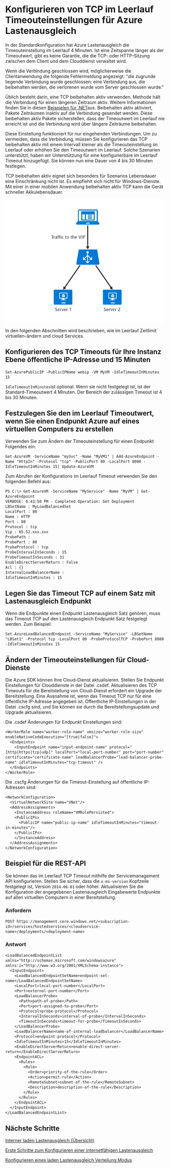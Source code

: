 <properties
   pageTitle="Konfigurieren Sie im Leerlauf Timeout laden Lastenausgleich TCP | Microsoft Azure"
   description="Laden Lastenausgleich TCP im Leerlauf Timeout konfigurieren"
   services="load-balancer"
   documentationCenter="na"
   authors="sdwheeler"
   manager="carmonm"
   editor="" />
<tags
   ms.service="load-balancer"
   ms.devlang="na"
   ms.topic="article"
   ms.tgt_pltfrm="na"
   ms.workload="infrastructure-services"
   ms.date="10/24/2016"
   ms.author="sewhee" />

# <a name="configure-tcp-idle-timeout-settings-for-azure-load-balancer"></a>Konfigurieren von TCP im Leerlauf Timeouteinstellungen für Azure Lastenausgleich

In der Standardkonfiguration hat Azure Lastenausgleich die Timeouteinstellung im Leerlauf 4 Minuten. Ist eine Zeitspanne länger als der Timeoutwert, gibt es keine Garantie, die die TCP- oder HTTP-Sitzung zwischen dem Client und dem Clouddienst verwaltet wird.

Wenn die Verbindung geschlossen wird, möglicherweise die Clientanwendung die folgende Fehlermeldung angezeigt: "die zugrunde liegende Verbindung wurde geschlossen: eine Verbindung aus, die beibehalten werden, die verlorenen wurde vom Server geschlossen wurde."

Üblich besteht darin, eine TCP beibehalten aktiv verwenden. Methode hält die Verbindung für einen längeren Zeitraum aktiv. Weitere Informationen finden Sie in diesen [Beispielen für .NET](https://msdn.microsoft.com/library/system.net.servicepoint.settcpkeepalive.aspx)aus. Beibehalten aktiv aktiviert, Pakete Zeiträumen inaktiv auf die Verbindung gesendet werden. Diese beibehalten aktiv Pakete sicherstellen, dass der Timeoutwert im Leerlauf nie erreicht ist und die Verbindung wird über längere Zeiträume beibehalten.

Diese Einstellung funktioniert für nur eingehenden Verbindungen. Um zu vermeiden, dass die Verbindung, müssen Sie konfigurieren das TCP beibehalten aktiv mit einem Intervall kleiner als die Timeouteinstellung im Leerlauf oder erhöhen Sie den Timeoutwert im Leerlauf. Solche Szenarien unterstützt, haben wir Unterstützung für eine konfigurierbare im Leerlauf Timeout hinzugefügt. Sie können nun eine Dauer von 4 bis 30 Minuten festlegen.

TCP beibehalten aktiv eignet sich besonders für Szenarios Lebensdauer eine Einschränkung nicht ist. Es empfiehlt sich nicht für Windows-Dienste. Mit einer in einer mobilen Anwendung beibehalten aktiv TCP kann die Gerät schneller Akkulebensdauer.

![Timeout für TCP](./media/load-balancer-tcp-idle-timeout/image1.png)

In den folgenden Abschnitten wird beschrieben, wie im Leerlauf Zeitlimit virtuellen-ändern und cloud Services.

## <a name="configure-the-tcp-timeout-for-your-instance-level-public-ip-to-15-minutes"></a>Konfigurieren des TCP Timeouts für Ihre Instanz Ebene öffentliche IP-Adresse und 15 Minuten

    Set-AzurePublicIP -PublicIPName webip -VM MyVM -IdleTimeoutInMinutes 15

`IdleTimeoutInMinutes`ist optional. Wenn sie nicht festgelegt ist, ist der Standard-Timeoutwert 4 Minuten. Der Bereich der zulässigen Timeout ist 4 bis 30 Minuten.

## <a name="set-the-idle-timeout-when-creating-an-azure-endpoint-on-a-virtual-machine"></a>Festzulegen Sie den im Leerlauf Timeoutwert, wenn Sie einen Endpunkt Azure auf eines virtuellen Computers zu erstellen

Verwenden Sie zum Ändern der Timeouteinstellung für einen Endpunkt Folgendes ein:

    Get-AzureVM -ServiceName "mySvc" -Name "MyVM1" | Add-AzureEndpoint -Name "HttpIn" -Protocol "tcp" -PublicPort 80 -LocalPort 8080 -IdleTimeoutInMinutes 15| Update-AzureVM

Zum Abrufen der Konfigurations im Leerlauf Timeout verwenden Sie den folgenden Befehl aus:

    PS C:\> Get-AzureVM -ServiceName "MyService" -Name "MyVM" | Get-AzureEndpoint
    VERBOSE: 6:43:50 PM - Completed Operation: Get Deployment
    LBSetName : MyLoadBalancedSet
    LocalPort : 80
    Name : HTTP
    Port : 80
    Protocol : tcp
    Vip : 65.52.xxx.xxx
    ProbePath :
    ProbePort : 80
    ProbeProtocol : tcp
    ProbeIntervalInSeconds : 15
    ProbeTimeoutInSeconds : 31
    EnableDirectServerReturn : False
    Acl : {}
    InternalLoadBalancerName :
    IdleTimeoutInMinutes : 15

## <a name="set-the-tcp-timeout-on-a-load-balanced-endpoint-set"></a>Legen Sie das Timeout TCP auf einem Satz mit Lastenausgleich Endpunkt

Wenn die Endpunkte einen Endpunkt Lastenausgleich Satz gehören, muss das Timeout TCP auf den Lastenausgleich Endpunkt Satz festgelegt werden. Zum Beispiel:

    Set-AzureLoadBalancedEndpoint -ServiceName "MyService" -LBSetName "LBSet1" -Protocol tcp -LocalPort 80 -ProbeProtocolTCP -ProbePort 8080 -IdleTimeoutInMinutes 15

## <a name="change-timeout-settings-for-cloud-services"></a>Ändern der Timeouteinstellungen für Cloud-Dienste

Die Azure SDK können Ihre Cloud-Dienst aktualisieren. Stellen Sie Endpunkt Einstellungen für Clouddienste in der Datei .csdef. Aktualisieren des TCP Timeouts für die Bereitstellung von Cloud-Dienst erfordert ein Upgrade der Bereitstellung. Eine Ausnahme ist, wenn das Timeout TCP nur für eine öffentliche IP-Adresse angegeben ist. Öffentliche IP-Einstellungen in der Datei .cscfg sind, und Sie können sie durch die Bereitstellungsupdate und Upgrade aktualisieren.

Die .csdef Änderungen für Endpunkt Einstellungen sind:

    <WorkerRole name="worker-role-name" vmsize="worker-role-size" enableNativeCodeExecution="[true|false]">
      <Endpoints>
        <InputEndpoint name="input-endpoint-name" protocol="[http|https|tcp|udp]" localPort="local-port-number" port="port-number" certificate="certificate-name" loadBalancerProbe="load-balancer-probe-name" idleTimeoutInMinutes="tcp-timeout" />
      </Endpoints>
    </WorkerRole>

Die .cscfg Änderungen für die Timeout-Einstellung auf öffentliche IP-Adressen sind:

    <NetworkConfiguration>
      <VirtualNetworkSite name="VNet"/>
      <AddressAssignments>
        <InstanceAddress roleName="VMRolePersisted">
        <PublicIPs>
          <PublicIP name="public-ip-name" idleTimeoutInMinutes="timeout-in-minutes"/>
        </PublicIPs>
        </InstanceAddress>
      </AddressAssignments>
    </NetworkConfiguration>

## <a name="rest-api-example"></a>Beispiel für die REST-API

Sie können das im Leerlauf TCP Timeout mithilfe der Servicemanagement API konfigurieren. Stellen Sie sicher, dass die `x-ms-version` Kopfzeile festgelegt ist, Version `2014-06-01` oder höher. Aktualisieren Sie die Konfiguration der angegebenen Lastenausgleich Eingabewerte Endpunkte auf allen virtuellen Computern in einer Bereitstellung.

### <a name="request"></a>Anfordern

    POST https://management.core.windows.net/<subscription-id>/services/hostedservices/<cloudservice-name>/deployments/<deployment-name>

### <a name="response"></a>Antwort

    <LoadBalancedEndpointList xmlns="http://schemas.microsoft.com/windowsazure" xmlns:i="http://www.w3.org/2001/XMLSchema-instance">
      <InputEndpoint>
        <LoadBalancedEndpointSetName>endpoint-set-name</LoadBalancedEndpointSetName>
        <LocalPort>local-port-number</LocalPort>
        <Port>external-port-number</Port>
        <LoadBalancerProbe>
          <Path>path-of-probe</Path>
          <Port>port-assigned-to-probe</Port>
          <Protocol>probe-protocol</Protocol>
          <IntervalInSeconds>interval-of-probe</IntervalInSeconds>
          <TimeoutInSeconds>timeout-for-probe</TimeoutInSeconds>
        </LoadBalancerProbe>
        <LoadBalancerName>name-of-internal-loadbalancer</LoadBalancerName>
        <Protocol>endpoint-protocol</Protocol>
        <IdleTimeoutInMinutes>15</IdleTimeoutInMinutes>
        <EnableDirectServerReturn>enable-direct-server-return</EnableDirectServerReturn>
        <EndpointACL>
          <Rules>
            <Rule>
              <Order>priority-of-the-rule</Order>
              <Action>permit-rule</Action>
              <RemoteSubnet>subnet-of-the-rule</RemoteSubnet>
              <Description>description-of-the-rule</Description>
            </Rule>
          </Rules>
        </EndpointACL>
      </InputEndpoint>
    </LoadBalancedEndpointList>

## <a name="next-steps"></a>Nächste Schritte

[Interner laden Lastenausgleich (Übersicht)](load-balancer-internal-overview.md)

[Erste Schritte zum Konfigurieren einer internetfähigen Lastenausgleich](load-balancer-get-started-internet-arm-ps.md)

[Konfigurieren eines laden Lastenausgleich Verteilung Modus](load-balancer-distribution-mode.md)

